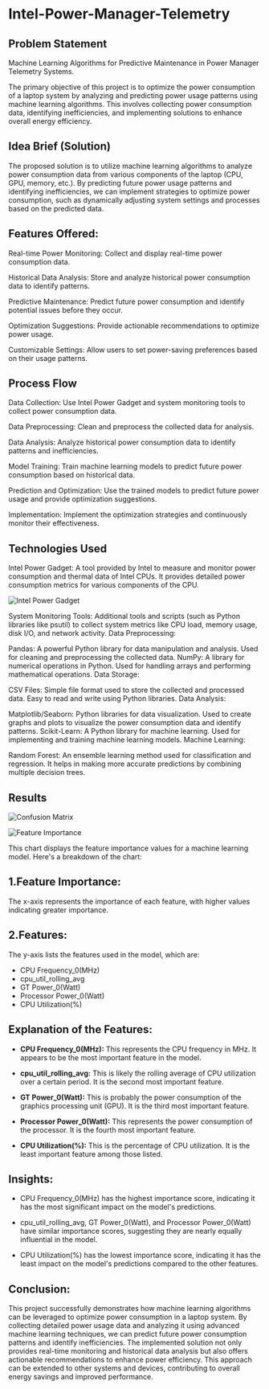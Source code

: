 # Intel-Power-Manager-Telemetry
## Problem Statement
Machine Learning Algorithms for Predictive Maintenance in Power Manager Telemetry Systems.

The primary objective of this project is to optimize the power consumption of a laptop system by analyzing and predicting power usage patterns using machine learning algorithms. This involves collecting power consumption data, identifying inefficiencies, and implementing solutions to enhance overall energy efficiency.
## Idea Brief (Solution)
The proposed solution is to utilize machine learning algorithms to analyze power consumption data from various components of the laptop (CPU, GPU, memory, etc.). By predicting future power usage patterns and identifying inefficiencies, we can implement strategies to optimize power consumption, such as dynamically adjusting system settings and processes based on the predicted data.
## Features Offered:
Real-time Power Monitoring: Collect and display real-time power consumption data.

Historical Data Analysis: Store and analyze historical power consumption data to identify patterns.

Predictive Maintenance: Predict future power consumption and identify potential issues before they occur.

Optimization Suggestions: Provide actionable recommendations to optimize power usage.

Customizable Settings: Allow users to set power-saving preferences based on their usage patterns.

## Process Flow
Data Collection:
Use Intel Power Gadget and system monitoring tools to collect power consumption data.

Data Preprocessing:
Clean and preprocess the collected data for analysis.

Data Analysis:
Analyze historical power consumption data to identify patterns and inefficiencies.

Model Training:
Train machine learning models to predict future power consumption based on historical data.

Prediction and Optimization:
Use the trained models to predict future power usage and provide optimization suggestions.

Implementation:
Implement the optimization strategies and continuously monitor their effectiveness.

## Technologies Used

Intel Power Gadget: A tool provided by Intel to measure and monitor power consumption and thermal data of Intel CPUs. It provides detailed power consumption metrics for various components of the CPU.

![Intel Power Gadget](img/img9.png)

System Monitoring Tools: Additional tools and scripts (such as Python libraries like psutil) to collect system metrics like CPU load, memory usage, disk I/O, and network activity.
Data Preprocessing:

Pandas: A powerful Python library for data manipulation and analysis. Used for cleaning and preprocessing the collected data.
NumPy: A library for numerical operations in Python. Used for handling arrays and performing mathematical operations.
Data Storage:

CSV Files: Simple file format used to store the collected and processed data. Easy to read and write using Python libraries.
Data Analysis:

Matplotlib/Seaborn: Python libraries for data visualization. Used to create graphs and plots to visualize the power consumption data and identify patterns.
Scikit-Learn: A Python library for machine learning. Used for implementing and training machine learning models.
Machine Learning:

Random Forest: An ensemble learning method used for classification and regression. It helps in making more accurate predictions by combining multiple decision trees.

## Results

![Confusion Matrix](img/img6.png)


![Feature Importance](img/img7.png)

This chart displays the feature importance values for a machine learning model. Here's a breakdown of the chart:

## 1.Feature Importance:
The x-axis represents the importance of each feature, with higher values indicating greater importance.

## 2.Features:
The y-axis lists the features used in the model, which are:
- CPU Frequency_0(MHz)
- cpu_util_rolling_avg
- GT Power_0(Watt)
- Processor Power_0(Watt)
- CPU Utilization(%)

## Explanation of the Features:
- **CPU Frequency_0(MHz):** This represents the CPU frequency in MHz. It appears to be the most important feature in the model.

- **cpu_util_rolling_avg:** This is likely the rolling average of CPU utilization over a certain period. It is the second most important feature.

- **GT Power_0(Watt):** This is probably the power consumption of the graphics processing unit (GPU). It is the third most important feature.

- **Processor Power_0(Watt):** This represents the power consumption of the processor. It is the fourth most important feature.

- **CPU Utilization(%):** This is the percentage of CPU utilization. It is the least important feature among those listed.

## Insights:
- CPU Frequency_0(MHz) has the highest importance score, indicating it has the most significant impact on the model's predictions.

- cpu_util_rolling_avg, GT Power_0(Watt), and Processor Power_0(Watt) have similar importance scores, suggesting they are nearly equally influential in the model.

- CPU Utilization(%) has the lowest importance score, indicating it has the least impact on the model's predictions compared to the other features.

## Conclusion:
This project successfully demonstrates how machine learning algorithms can be leveraged to optimize power consumption in a laptop system. By collecting detailed power usage data and analyzing it using advanced machine learning techniques, we can predict future power consumption patterns and identify inefficiencies. The implemented solution not only provides real-time monitoring and historical data analysis but also offers actionable recommendations to enhance power efficiency. This approach can be extended to other systems and devices, contributing to overall energy savings and improved performance.
